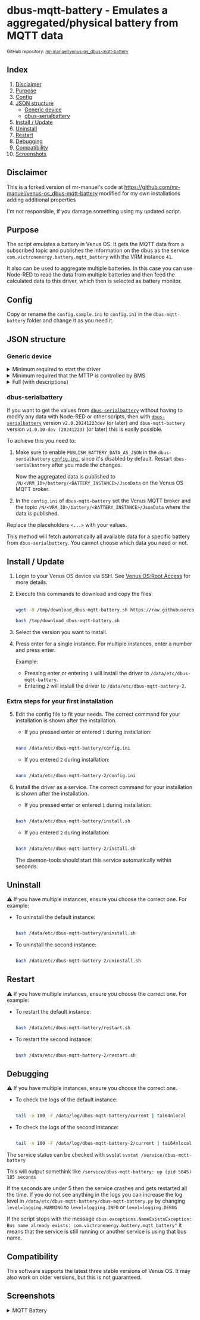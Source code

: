 # dbus-mqtt-battery - Emulates a aggregated/physical battery from MQTT data

<small>GitHub repository: [mr-manuel/venus-os_dbus-mqtt-battery](https://github.com/mr-manuel/venus-os_dbus-mqtt-battery)</small>

## Index

1. [Disclaimer](#disclaimer)
1. [Purpose](#purpose)
1. [Config](#config)
1. [JSON structure](#json-structure)
    - [Generic device](#generic-device)
    - [dbus-serialbattery](#dbus-serialbattery)
1. [Install / Update](#install--update)
1. [Uninstall](#uninstall)
1. [Restart](#restart)
1. [Debugging](#debugging)
1. [Compatibility](#compatibility)
1. [Screenshots](#screenshots)


## Disclaimer

This is a forked version of mr-manuel's code at https://github.com/mr-manuel/venus-os_dbus-mqtt-battery modified for my own installations adding additional properties

I'm not responsible, if you damage something using my updated script.


## Purpose

The script emulates a battery in Venus OS. It gets the MQTT data from a subscribed topic and publishes the information on the dbus as the service `com.victronenergy.battery.mqtt_battery` with the VRM instance `41`.

It also can be used to aggregate multiple batteries. In this case you can use Node-RED to read the data from multiple batteries and then feed the calculated data to this driver, which then is selected as battery monitor.


## Config

Copy or rename the `config.sample.ini` to `config.ini` in the `dbus-mqtt-battery` folder and change it as you need it.


## JSON structure

### Generic device

<details><summary>Minimum required to start the driver</summary>

```json
{
    "Dc": {
        "Power": 321.6,
        "Voltage": 52.7
    },
    "Soc": 63
}
```

</details>

<details><summary>Minimum required that the MTTP is controlled by BMS</summary>

```json
{
    "Dc": {
        "Power": 321.6,
        "Voltage": 52.7
    },
    "Soc": 63,
    "Info": {
        "MaxChargeVoltage": 55.2,
        "MaxChargeCurrent": 80,
        "MaxDischargeCurrent": 120
    }
}
```

</details>

<details><summary>Full (with descriptions)</summary>

Please remove the `--> *` comments to get a valid `JSON`. Comments are not allowed in `JSON` structure, but for simplicity I added them.

```json
{
    "Dc": {
        "Power": 321.6,                       --> Watt
        "Voltage": 52.7,                      --> Volt
        "Current": 6.10,                      --> Ampere - if missing in the JSON, than gets calculated from "power" and "voltage"
        "Temperature": 23                     --> Celsius
    },
    "InstalledCapacity": 200.0,               --> Ampere hours - total battery capacity
    "ConsumedAmphours": 74.5,                 --> Ampere hours - consumed (only positive values) - if missing in the JSON, than gets calculated when "InstalledCapacity" and "Capacity" are set OR only "InstalledCapacity" is set
    "Capacity": 125.5,                        --> Ampere hours - remaining (only positive values) - if missing in the JSON, than gets calculated when "InstalledCapacity" and "ConsumedAmphours" are set OR only "InstalledCapacity" is set
    "Soc": 63,                                --> Percent (0-100) - state of charge
    "TimeToGo": 43967,                        --> Seconds - time until the battery is empty - if missing in the JSON, than gets calculated when "Capacity" is set or calculated
    "Balancing": 0,                           --> Int - 0 = inactive; 1 = active
    "SystemSwitch": 0,                        --> Int - 0 = disabled; 1 = enabled
    "Alarms": {
        "LowVoltage": 0,                      --> Int - 0 = ok; 1 = warning; 2 = alarm
        "HighVoltage": 0,                     --> Int - 0 = ok; 1 = warning; 2 = alarm
        "LowSoc": 0,                          --> Int - 0 = ok; 1 = warning; 2 = alarm
        "HighChargeCurrent": 0,               --> Int - 0 = ok; 1 = warning; 2 = alarm
        "HighDischargeCurrent": 0,            --> Int - 0 = ok; 1 = warning; 2 = alarm
        "HighCurrent": 0,                     --> Int - 0 = ok; 1 = warning; 2 = alarm
        "CellImbalance": 0,                   --> Int - 0 = ok; 1 = warning; 2 = alarm
        "HighChargeTemperature": 0,           --> Int - 0 = ok; 1 = warning; 2 = alarm
        "LowChargeTemperature": 0,            --> Int - 0 = ok; 1 = warning; 2 = alarm
        "LowCellVoltage": 0,                  --> Int - 0 = ok; 1 = warning; 2 = alarm
        "LowTemperature": 0,                  --> Int - 0 = ok; 1 = warning; 2 = alarm
        "HighTemperature": 0,                 --> Int - 0 = ok; 1 = warning; 2 = alarm
        "FuseBlown": 0                        --> Int - 0 = ok; 1 = warning; 2 = alarm
    },
    "Info": {
        "ChargeRequest": 0,                   --> Int - 0 = inactive; 1 = active
        "MaxChargeVoltage": 55.2,             --> Volt - Maximum loading voltage that the MultiPlus/Quattro should use
        "MaxChargeCurrent": 80.0,             --> Ampere - Maximum charge current that the MultiPlus/Quattro should use
        "MaxDischargeCurrent": 120.0          --> Ampere - Maximum discharge current that the MultiPlus/Quattro should use
    },
    "History": {
        "ChargeCycles": 5,                    --> Number - cycles for complete battery lifetime
        "MinimumVoltage": 40.8,               --> Battery voltage minimum over time
        "MaximumVoltage": 58.4,               --> Battery voltage maximum over time
        "TotalAhDrawn": 1057.3                --> Ampere hours - drawn ampere hours for complete battery lifetime
    },
    "System": {
        "MinVoltageCellId": "C3",             --> String - ID of the cell with the lowest voltage - if missing in the JSON, than gets calculated when elements in "Voltages" are present
        "MinCellVoltage": 3.392,              --> Volt - Of the cell with the lowest voltage - if missing in the JSON, than gets calculated when elements in "Voltages" are present
        "MaxVoltageCellId": "C15",            --> String - ID of the cell with the highest voltage - if missing in the JSON, than gets calculated when elements in "Voltages" are present
        "MaxCellVoltage": 3.417,              --> Volt - Of the cell with the highest voltage - if missing in the JSON, than gets calculated when elements in "Voltages" are present

        "MinTemperatureCellId": "C2",         --> String - ID of the cell with the lowest temperature
        "MinCellTemperature": 22.5,           --> Celsius - Of the cell with the lowest temperature
        "MaxTemperatureCellId": "C9",         --> String - ID of the cell with the highest temperature
        "MaxCellTemperature": 23.5,           --> Celsius - Of the cell with the highest temperature
        "MOSTemperature": 23.5,               --> Celsius - Temperature of the Mosfets

        "NrOfModulesOnline": 0,               --> Number - How many modules are online
        "NrOfModulesOffline": 0,              --> Number - How many modules are offline
        "NrOfCellsPerBattery: 0,              --> Number - How many celle are in the battery

        "NrOfModulesBlockingCharge": 0,       --> Number - How many modules are blocking charge
        "NrOfModulesBlockingDischarge": 0     --> Number - How many modules are blocking discharge
    },
    "Voltages": {
        "Cell1":  3.201,                      --> Volt - voltage of this cell
        "Cell2":  3.202,                      --> Volt - voltage of this cell
        "Cell3":  3.203,                      --> Volt - voltage of this cell
        "Cell4":  3.204,                      --> Volt - voltage of this cell
        "Cell5":  3.205,                      --> Volt - voltage of this cell
        "Cell6":  3.206,                      --> Volt - voltage of this cell
        "Cell7":  3.207,                      --> Volt - voltage of this cell
        "Cell8":  3.208,                      --> Volt - voltage of this cell
        "Cell9":  3.209,                      --> Volt - voltage of this cell
        "Cell10": 3.210,                      --> Volt - voltage of this cell
        "Cell11": 3.211,                      --> Volt - voltage of this cell
        "Cell12": 3.212,                      --> Volt - voltage of this cell
        "Cell13": 3.213,                      --> Volt - voltage of this cell
        "Cell14": 3.214,                      --> Volt - voltage of this cell
        "Cell15": 3.215,                      --> Volt - voltage of this cell
        "Cell16": 3.216,                      --> Volt - voltage of this cell
        "Cell17": 3.217,                      --> Volt - voltage of this cell
        "Cell18": 3.218,                      --> Volt - voltage of this cell
        "Cell19": 3.219,                      --> Volt - voltage of this cell
        "Cell20": 3.220,                      --> Volt - voltage of this cell
        "Cell21": 3.221,                      --> Volt - voltage of this cell
        "Cell22": 3.222,                      --> Volt - voltage of this cell
        "Cell23": 3.223,                      --> Volt - voltage of this cell
        "Cell24": 3.224                       --> Volt - voltage of this cell
    },
    "Balances": {
        "Cell1":  0,                          --> Int - 0 = inactive; 1 = cell is beeing balanced
        "Cell2":  0,                          --> Int - 0 = inactive; 1 = cell is beeing balanced
        "Cell3":  0,                          --> Int - 0 = inactive; 1 = cell is beeing balanced
        "Cell4":  0,                          --> Int - 0 = inactive; 1 = cell is beeing balanced
        "Cell5":  0,                          --> Int - 0 = inactive; 1 = cell is beeing balanced
        "Cell6":  0,                          --> Int - 0 = inactive; 1 = cell is beeing balanced
        "Cell7":  0,                          --> Int - 0 = inactive; 1 = cell is beeing balanced
        "Cell8":  0,                          --> Int - 0 = inactive; 1 = cell is beeing balanced
        "Cell9":  0,                          --> Int - 0 = inactive; 1 = cell is beeing balanced
        "Cell10": 0,                          --> Int - 0 = inactive; 1 = cell is beeing balanced
        "Cell11": 0,                          --> Int - 0 = inactive; 1 = cell is beeing balanced
        "Cell12": 0,                          --> Int - 0 = inactive; 1 = cell is beeing balanced
        "Cell13": 0,                          --> Int - 0 = inactive; 1 = cell is beeing balanced
        "Cell14": 0,                          --> Int - 0 = inactive; 1 = cell is beeing balanced
        "Cell15": 0,                          --> Int - 0 = inactive; 1 = cell is beeing balanced
        "Cell16": 0,                          --> Int - 0 = inactive; 1 = cell is beeing balanced
        "Cell17": 0,                          --> Int - 0 = inactive; 1 = cell is beeing balanced
        "Cell18": 0,                          --> Int - 0 = inactive; 1 = cell is beeing balanced
        "Cell19": 0,                          --> Int - 0 = inactive; 1 = cell is beeing balanced
        "Cell20": 0,                          --> Int - 0 = inactive; 1 = cell is beeing balanced
        "Cell21": 0,                          --> Int - 0 = inactive; 1 = cell is beeing balanced
        "Cell22": 0,                          --> Int - 0 = inactive; 1 = cell is beeing balanced
        "Cell23": 0,                          --> Int - 0 = inactive; 1 = cell is beeing balanced
        "Cell24": 0                           --> Int - 0 = inactive; 1 = cell is beeing balanced
    },
    "Io": {
        "AllowToCharge": 0,                   --> Int - 0 = disabled; 1 = enabled
        "AllowToDischarge": 0,                --> Int - 0 = disabled; 1 = enabled
        "AllowToBalance": 0,                  --> Int - 0 = disabled; 1 = enabled
        "ExternalRelay": 0                    --> Int - 0 = disabled; 1 = enabled
    }
}
```

</details>

### dbus-serialbattery

If you want to get the values from [`dbus-serialbattery`](https://github.com/mr-manuel/venus-os_dbus-serialbattery) without having to modify any data with Node-RED or other scripts, then with [`dbus-serialbattery`](https://github.com/mr-manuel/venus-os_dbus-serialbattery) version `v2.0.20241223dev` (or later) and `dbus-mqtt-battery` version `v1.0.10-dev (20241223)` (or later) this is easily possible.

To achieve this you need to:

1. Make sure to enable `PUBLISH_BATTERY_DATA_AS_JSON` in the `dbus-serialbattery` [`config.ini`](https://github.com/mr-manuel/venus-os_dbus-serialbattery/blob/f769aebeac3eb7a51b5f9c4e26ac3dd422d42eff/dbus-serialbattery/config.default.ini#L461-L463), since it's disabled by default. Restart `dbus-serialbattery` after you made the changes.

   Now the aggregated data is published to `/N/<VRM_ID>/battery/<BATTERY_INSTANCE>/JsonData` on the Venus OS MQTT broker.
2. In the `config.ini` of `dbus-mqtt-battery` set the Venus MQTT broker and the topic `/N/<VRM_ID>/battery/<BATTERY_INSTANCE>/JsonData` where the data is published.

Replace the placeholders `<...>` with your values.

This method will fetch automatically all available data for a specific battery from `dbus-serialbattery`. You cannot choose which data you need or not.

## Install / Update

1. Login to your Venus OS device via SSH. See [Venus OS:Root Access](https://www.victronenergy.com/live/ccgx:root_access#root_access) for more details.
2. Execute this commands to download and copy the files:

    ```bash

    wget -O /tmp/download_dbus-mqtt-battery.sh https://raw.githubusercontent.com/ejvansic/venus-os_dbus-mqtt-battery/ejv-master/download.sh

    bash /tmp/download_dbus-mqtt-battery.sh

    ```
3. Select the version you want to install.
4. Press enter for a single instance. For multiple instances, enter a number and press enter.

    Example:

   - Pressing enter or entering `1` will install the driver to `/data/etc/dbus-mqtt-battery`.
   - Entering `2` will install the driver to `/data/etc/dbus-mqtt-battery-2`.

### Extra steps for your first installation

5. Edit the config file to fit your needs. The correct command for your installation is shown after the installation.

   - If you pressed enter or entered `1` during installation:

    ```bash

    nano /data/etc/dbus-mqtt-battery/config.ini

    ```

   - If you entered `2` during installation:

    ```bash

    nano /data/etc/dbus-mqtt-battery-2/config.ini

    ```
6. Install the driver as a service. The correct command for your installation is shown after the installation.

   - If you pressed enter or entered `1` during installation:

    ```bash

    bash /data/etc/dbus-mqtt-battery/install.sh

    ```

   - If you entered `2` during installation:

    ```bash

    bash /data/etc/dbus-mqtt-battery-2/install.sh

    ```

    The daemon-tools should start this service automatically within seconds.

## Uninstall

⚠️ If you have multiple instances, ensure you choose the correct one. For example:

- To uninstall the default instance:

    ```bash

    bash /data/etc/dbus-mqtt-battery/uninstall.sh

    ```
- To uninstall the second instance:

    ```bash

    bash /data/etc/dbus-mqtt-battery-2/uninstall.sh

    ```

## Restart

⚠️ If you have multiple instances, ensure you choose the correct one. For example:

- To restart the default instance:

    ```bash

    bash /data/etc/dbus-mqtt-battery/restart.sh

    ```
- To restart the second instance:

    ```bash

    bash /data/etc/dbus-mqtt-battery-2/restart.sh

    ```

## Debugging

⚠️ If you have multiple instances, ensure you choose the correct one.

- To check the logs of the default instance:

    ```bash

    tail -n 100 -F /data/log/dbus-mqtt-battery/current | tai64nlocal

    ```
- To check the logs of the second instance:

    ```bash

    tail -n 100 -F /data/log/dbus-mqtt-battery-2/current | tai64nlocal

    ```

The service status can be checked with svstat `svstat /service/dbus-mqtt-battery`

This will output somethink like `/service/dbus-mqtt-battery: up (pid 5845) 185 seconds`

If the seconds are under 5 then the service crashes and gets restarted all the time. If you do not see anything in the logs you can increase the log level in `/data/etc/dbus-mqtt-battery/dbus-mqtt-battery.py` by changing `level=logging.WARNING` to `level=logging.INFO` or `level=logging.DEBUG`

If the script stops with the message `dbus.exceptions.NameExistsException: Bus name already exists: com.victronenergy.battery.mqtt_battery"` it means that the service is still running or another service is using that bus name.

## Compatibility

This software supports the latest three stable versions of Venus OS. It may also work on older versions, but this is not guaranteed.

## Screenshots

<details><summary>MQTT Battery</summary>

![MQTT Battery - pages](/screenshots/battery_pages.png)

![MQTT Battery - device list](/screenshots/battery_device_list.png)

![MQTT Battery - device list - mqtt battery](/screenshots/battery_device_list_mqtt-battery_1.png)

![MQTT Battery - device list - mqtt battery](/screenshots/battery_device_list_mqtt-battery_2.png)

![MQTT Battery - device list - mqtt battery](/screenshots/battery_device_list_mqtt-battery_3.png)

![MQTT Battery - device list - mqtt battery](/screenshots/battery_device_list_mqtt-battery_4.png)

![MQTT Battery - device list - mqtt battery](/screenshots/battery_device_list_mqtt-battery_5.png)

![MQTT Battery - device list - mqtt battery](/screenshots/battery_device_list_mqtt-battery_6.png)

![MQTT Battery - device list - mqtt battery](/screenshots/battery_device_list_mqtt-battery_7.png)

![MQTT Battery - device list - mqtt battery](/screenshots/battery_device_list_mqtt-battery_8.png)

![MQTT Battery - device list - mqtt battery](/screenshots/battery_device_list_mqtt-battery_9.png)

![MQTT Battery - device list - mqtt battery](/screenshots/battery_device_list_mqtt-battery_10.png)

![MQTT Battery - device list - mqtt battery](/screenshots/battery_device_list_mqtt-battery_11.png)

![MQTT Battery - device list - mqtt battery](/screenshots/battery_device_list_mqtt-battery_12.png)

</details>
